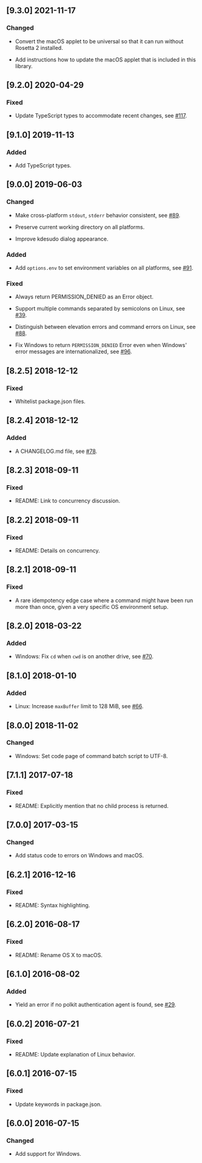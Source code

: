 ## [9.3.0] 2021-11-17

### Changed

- Convert the macOS applet to be universal so that it can run without Rosetta 2 installed.

- Add instructions how to update the macOS applet that is included in this library.

## [9.2.0] 2020-04-29

### Fixed

- Update TypeScript types to accommodate recent changes, see
[#117](https://github.com/jorangreef/sudo-prompt/issues/117).

## [9.1.0] 2019-11-13

### Added

- Add TypeScript types.

## [9.0.0] 2019-06-03

### Changed

- Make cross-platform `stdout`, `stderr` behavior consistent, see
[#89](https://github.com/jorangreef/sudo-prompt/issues/89).

- Preserve current working directory on all platforms.

- Improve kdesudo dialog appearance.

### Added

- Add `options.env` to set environment variables on all platforms, see
[#91](https://github.com/jorangreef/sudo-prompt/issues/91).

### Fixed

- Always return PERMISSION_DENIED as an Error object.

- Support multiple commands separated by semicolons on Linux, see
[#39](https://github.com/jorangreef/sudo-prompt/issues/39).

- Distinguish between elevation errors and command errors on Linux, see
[#88](https://github.com/jorangreef/sudo-prompt/issues/88).

- Fix Windows to return `PERMISSION_DENIED` Error even when Windows' error
messages are internationalized, see 
[#96](https://github.com/jorangreef/sudo-prompt/issues/96).

## [8.2.5] 2018-12-12

### Fixed

- Whitelist package.json files.

## [8.2.4] 2018-12-12

### Added

- A CHANGELOG.md file, see
[#78](https://github.com/jorangreef/sudo-prompt/issues/78).

## [8.2.3] 2018-09-11

### Fixed

- README: Link to concurrency discussion.

## [8.2.2] 2018-09-11

### Fixed

- README: Details on concurrency.

## [8.2.1] 2018-09-11

### Fixed

- A rare idempotency edge case where a command might have been run more than
once, given a very specific OS environment setup.

## [8.2.0] 2018-03-22

### Added

- Windows: Fix `cd` when `cwd` is on another drive, see
[#70](https://github.com/jorangreef/sudo-prompt/issues/70).

## [8.1.0] 2018-01-10

### Added

- Linux: Increase `maxBuffer` limit to 128 MiB, see
[#66](https://github.com/jorangreef/sudo-prompt/issues/66).

## [8.0.0] 2018-11-02

### Changed

- Windows: Set code page of command batch script to UTF-8.

## [7.1.1] 2017-07-18

### Fixed

- README: Explicitly mention that no child process is returned.

## [7.0.0] 2017-03-15

### Changed

- Add status code to errors on Windows and macOS.

## [6.2.1] 2016-12-16

### Fixed

- README: Syntax highlighting.

## [6.2.0] 2016-08-17

### Fixed

- README: Rename OS X to macOS.

## [6.1.0] 2016-08-02

### Added

- Yield an error if no polkit authentication agent is found, see
[#29](https://github.com/jorangreef/sudo-prompt/issues/29).

## [6.0.2] 2016-07-21

### Fixed

- README: Update explanation of Linux behavior.

## [6.0.1] 2016-07-15

### Fixed

- Update keywords in package.json.

## [6.0.0] 2016-07-15

### Changed

- Add support for Windows.
